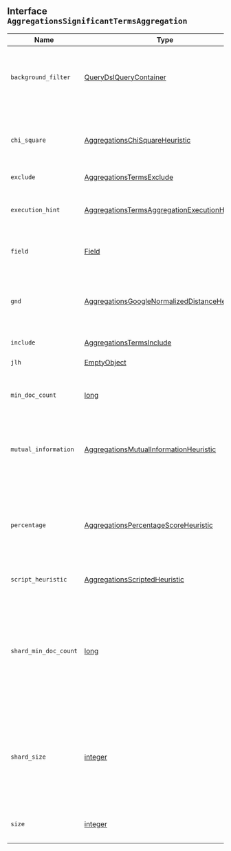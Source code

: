 ## Interface `AggregationsSignificantTermsAggregation`

| Name | Type | Description |
| - | - | - |
| `background_filter` | [QueryDslQueryContainer](./QueryDslQueryContainer.md) | A background filter that can be used to focus in on significant terms within a narrower context, instead of the entire index. |
| `chi_square` | [AggregationsChiSquareHeuristic](./AggregationsChiSquareHeuristic.md) | Use Chi square, as described in "Information Retrieval", Manning et al., Chapter 13.5.2, as the significance score. |
| `exclude` | [AggregationsTermsExclude](./AggregationsTermsExclude.md) | Terms to exclude. |
| `execution_hint` | [AggregationsTermsAggregationExecutionHint](./AggregationsTermsAggregationExecutionHint.md) | Mechanism by which the aggregation should be executed: using field values directly or using global ordinals. |
| `field` | [Field](./Field.md) | The field from which to return significant terms. |
| `gnd` | [AggregationsGoogleNormalizedDistanceHeuristic](./AggregationsGoogleNormalizedDistanceHeuristic.md) | Use Google normalized distance as described in "The Google Similarity Distance", Cilibrasi and Vitanyi, 2007, as the significance score. |
| `include` | [AggregationsTermsInclude](./AggregationsTermsInclude.md) | Terms to include. |
| `jlh` | [EmptyObject](./EmptyObject.md) | Use JLH score as the significance score. |
| `min_doc_count` | [long](./long.md) | Only return terms that are found in more than `min_doc_count` hits. |
| `mutual_information` | [AggregationsMutualInformationHeuristic](./AggregationsMutualInformationHeuristic.md) | Use mutual information as described in "Information Retrieval", Manning et al., Chapter 13.5.1, as the significance score. |
| `percentage` | [AggregationsPercentageScoreHeuristic](./AggregationsPercentageScoreHeuristic.md) | A simple calculation of the number of documents in the foreground sample with a term divided by the number of documents in the background with the term. |
| `script_heuristic` | [AggregationsScriptedHeuristic](./AggregationsScriptedHeuristic.md) | Customized score, implemented via a script. |
| `shard_min_doc_count` | [long](./long.md) | Regulates the certainty a shard has if the term should actually be added to the candidate list or not with respect to the `min_doc_count`. Terms will only be considered if their local shard frequency within the set is higher than the `shard_min_doc_count`. |
| `shard_size` | [integer](./integer.md) | Can be used to control the volumes of candidate terms produced by each shard. By default, `shard_size` will be automatically estimated based on the number of shards and the `size` parameter. |
| `size` | [integer](./integer.md) | The number of buckets returned out of the overall terms list. |
